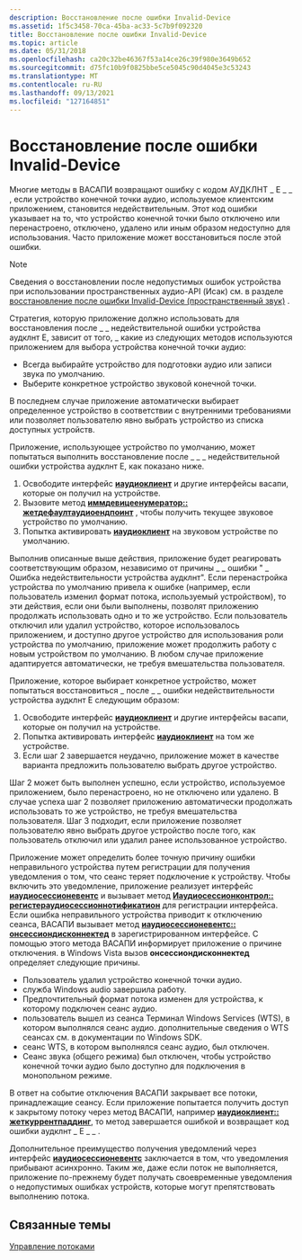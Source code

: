 ```yaml
---
description: Восстановление после ошибки Invalid-Device
ms.assetid: 1f5c3458-70ca-45ba-ac33-5c7b9f092320
title: Восстановление после ошибки Invalid-Device
ms.topic: article
ms.date: 05/31/2018
ms.openlocfilehash: ca20c32be46367f53a14ce26c39f980e3649b652
ms.sourcegitcommit: d75fc10b9f0825bbe5ce5045c90d4045e3c53243
ms.translationtype: MT
ms.contentlocale: ru-RU
ms.lasthandoff: 09/13/2021
ms.locfileid: "127164851"
---
```

# <a name="recovering-from-an-invalid-device-error"></a>Восстановление после ошибки Invalid-Device

Многие методы в ВАСАПИ возвращают ошибку с кодом АУДКЛНТ \_ E \_ \_ , если устройство конечной точки аудио, используемое клиентским приложением, становится недействительным. Этот код ошибки указывает на то, что устройство конечной точки было отключено или перенастроено, отключено, удалено или иным образом недоступно для использования. Часто приложение может восстановиться после этой ошибки.

>[!NOTE]
> Сведения о восстановлении после недопустимых ошибок устройства при использовании пространственных аудио-API (Исак) см. в разделе [восстановление после ошибки Invalid-Device (пространственный звук)](recovering-from-an-invalid-device-error-spatial-sound.md) .

Стратегия, которую приложение должно использовать для восстановления после \_ \_ недействительной ошибки устройства аудклнт E, зависит от того, \_ какие из следующих методов используются приложением для выбора устройства конечной точки аудио:

-   Всегда выбирайте устройство для подготовки аудио или записи звука по умолчанию.
-   Выберите конкретное устройство звуковой конечной точки.

В последнем случае приложение автоматически выбирает определенное устройство в соответствии с внутренними требованиями или позволяет пользователю явно выбрать устройство из списка доступных устройств.

Приложение, использующее устройство по умолчанию, может попытаться выполнить восстановление после \_ \_ \_ недействительной ошибки устройства аудклнт E, как показано ниже.

1.  Освободите интерфейс [**иаудиоклиент**](/windows/desktop/api/Audioclient/nn-audioclient-iaudioclient) и другие интерфейсы васапи, которые он получил на устройстве.
2.  Вызовите метод [**иммдевицеенумератор:: жетдефаултаудиоендпоинт**](/windows/desktop/api/Mmdeviceapi/nf-mmdeviceapi-immdeviceenumerator-getdefaultaudioendpoint) , чтобы получить текущее звуковое устройство по умолчанию.
3.  Попытка активировать [**иаудиоклиент**](/windows/desktop/api/Audioclient/nn-audioclient-iaudioclient) на звуковом устройстве по умолчанию.

Выполнив описанные выше действия, приложение будет реагировать соответствующим образом, независимо от причины \_ \_ ошибки " \_ Ошибка недействительности устройства аудклнт". Если перенастройка устройства по умолчанию привела к ошибке (например, если пользователь изменил формат потока, используемый устройством), то эти действия, если они были выполнены, позволят приложению продолжать использовать одно и то же устройство. Если пользователь отключил или удалил устройство, которое использовалось приложением, и доступно другое устройство для использования роли устройства по умолчанию, приложение может продолжить работу с новым устройством по умолчанию. В любом случае приложение адаптируется автоматически, не требуя вмешательства пользователя.

Приложение, которое выбирает конкретное устройство, может попытаться восстановиться \_ после \_ \_ ошибки недействительности устройства аудклнт E следующим образом:

1.  Освободите интерфейс [**иаудиоклиент**](/windows/desktop/api/Audioclient/nn-audioclient-iaudioclient) и другие интерфейсы васапи, которые он получил на устройстве.
2.  Попытка активировать интерфейс [**иаудиоклиент**](/windows/desktop/api/Audioclient/nn-audioclient-iaudioclient) на том же устройстве.
3.  Если шаг 2 завершается неудачно, приложение может в качестве варианта предложить пользователю выбрать другое устройство.

Шаг 2 может быть выполнен успешно, если устройство, используемое приложением, было перенастроено, но не отключено или удалено. В случае успеха шаг 2 позволяет приложению автоматически продолжать использовать то же устройство, не требуя вмешательства пользователя. Шаг 3 подходит, если приложение позволяет пользователю явно выбрать другое устройство после того, как пользователь отключил или удалил ранее использованное устройство.

Приложение может определить более точную причину ошибки неправильного устройства путем регистрации для получения уведомления о том, что сеанс теряет подключение к устройству. Чтобы включить это уведомление, приложение реализует интерфейс [**иаудиосессионевентс**](/windows/desktop/api/Audiopolicy/nn-audiopolicy-iaudiosessionevents) и вызывает метод [**Иаудиосессионконтрол:: регистераудиосессионнотификатион**](/windows/desktop/api/Audiopolicy/nf-audiopolicy-iaudiosessioncontrol-registeraudiosessionnotification) для регистрации интерфейса. Если ошибка неправильного устройства приводит к отключению сеанса, ВАСАПИ вызывает метод [**иаудиосессионевентс:: онсессиондисконнектед**](/windows/desktop/api/Audiopolicy/nf-audiopolicy-iaudiosessionevents-onsessiondisconnected) в зарегистрированном интерфейсе. С помощью этого метода ВАСАПИ информирует приложение о причине отключения. в Windows Vista вызов **онсессиондисконнектед** определяет следующие причины.

-   Пользователь удалил устройство конечной точки аудио.
-   служба Windows audio завершила работу.
-   Предпочтительный формат потока изменен для устройства, к которому подключен сеанс аудио.
-   пользователь вышел из сеанса Терминал Windows Services (WTS), в котором выполнялся сеанс аудио. дополнительные сведения о WTS сеансах см. в документации по Windows SDK.
-   сеанс WTS, в котором выполнялся сеанс аудио, был отключен.
-   Сеанс звука (общего режима) был отключен, чтобы устройство конечной точки аудио было доступно для подключения в монопольном режиме.

В ответ на событие отключения ВАСАПИ закрывает все потоки, принадлежащие сеансу. Если приложение попытается получить доступ к закрытому потоку через метод ВАСАПИ, например [**иаудиоклиент:: жеткуррентпаддинг**](/windows/desktop/api/Audioclient/nf-audioclient-iaudioclient-getcurrentpadding), то метод завершается ошибкой и возвращает код ошибки аудклнт \_ E \_ \_ .

Дополнительное преимущество получения уведомлений через интерфейс [**иаудиосессионевентс**](/windows/desktop/api/Audiopolicy/nn-audiopolicy-iaudiosessionevents) заключается в том, что уведомления прибывают асинхронно. Таким же, даже если поток не выполняется, приложение по-прежнему будет получать своевременные уведомления о недопустимых ошибках устройств, которые могут препятствовать выполнению потока.

## <a name="related-topics"></a>Связанные темы

<dl> <dt>

[Управление потоками](stream-management.md)
</dt> </dl>

 

 



